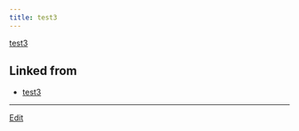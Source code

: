 ```yaml
---
title: test3
---
```



[test3](/test3)

## Linked from

* [test3](/test3)


----
[Edit](https://github.com/vitroid/vitroid.github.io/edit/master/MD/test3.md)
